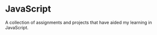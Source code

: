 # JavaScript 

A collection of assignments and projects that have aided my learning in JavaScript. 
